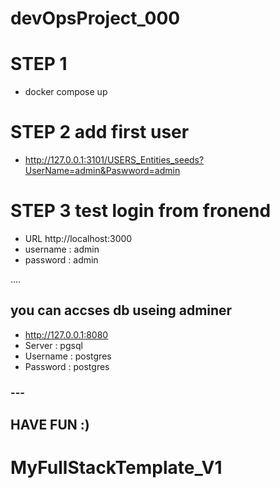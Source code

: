 # devOpsProject_000

# STEP 1 
- docker compose up 

# STEP 2 add first user
- http://127.0.0.1:3101/USERS_Entities_seeds?UserName=admin&Paswword=admin



# STEP 3 test login from fronend   
- URL http://localhost:3000
- username : admin
- password : admin


....

## you can accses db useing adminer 
- http://127.0.0.1:8080
- Server   : pgsql
- Username : postgres
- Password : postgres



### ---




##  HAVE FUN :)
# MyFullStackTemplate_V1
